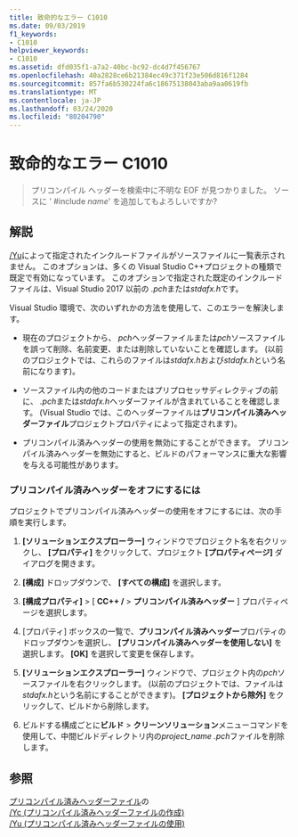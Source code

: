 ```yaml
---
title: 致命的なエラー C1010
ms.date: 09/03/2019
f1_keywords:
- C1010
helpviewer_keywords:
- C1010
ms.assetid: dfd035f1-a7a2-40bc-bc92-dc4d7f456767
ms.openlocfilehash: 40a2828ce6b21384ec49c371f23e506d816f1284
ms.sourcegitcommit: 857fa6b530224fa6c18675138043aba9aa0619fb
ms.translationtype: MT
ms.contentlocale: ja-JP
ms.lasthandoff: 03/24/2020
ms.locfileid: "80204790"
---
```

# <a name="fatal-error-c1010"></a>致命的なエラー C1010

> プリコンパイル ヘッダーを検索中に不明な EOF が見つかりました。 ソースに ' #include *name*' を追加してもよろしいですか?

## <a name="remarks"></a>解説

[/Yu](../../build/reference/yu-use-precompiled-header-file.md)によって指定されたインクルードファイルがソースファイルに一覧表示されません。 このオプションは、多くの Visual Studio C++プロジェクトの種類で既定で有効になっています。 このオプションで指定された既定のインクルードファイルは、Visual Studio 2017 以前の *.pch*または*stdafx.h*です。

Visual Studio 環境で、次のいずれかの方法を使用して、このエラーを解決します。

- 現在のプロジェクトから、 *pch*ヘッダーファイルまたは*pch*ソースファイルを誤って削除、名前変更、または削除していないことを確認します。 (以前のプロジェクトでは、これらのファイルは*stdafx.h*および*stdafx.h*という名前になります)。

- ソースファイル内の他のコードまたはプリプロセッサディレクティブの前に、 *.pch*または*stdafx.h*ヘッダーファイルが含まれていることを確認します。 (Visual Studio では、このヘッダーファイルは**プリコンパイル済みヘッダーファイル**プロジェクトプロパティによって指定されます)。

- プリコンパイル済みヘッダーの使用を無効にすることができます。 プリコンパイル済みヘッダーを無効にすると、ビルドのパフォーマンスに重大な影響を与える可能性があります。

### <a name="to-turn-off-precompiled-headers"></a>プリコンパイル済みヘッダーをオフにするには

プロジェクトでプリコンパイル済みヘッダーの使用をオフにするには、次の手順を実行します。

1. **[ソリューションエクスプローラー]** ウィンドウでプロジェクト名を右クリックし、 **[プロパティ]** をクリックして、プロジェクト **[プロパティページ]** ダイアログを開きます。

1. **[構成]** ドロップダウンで、 **[すべての構成]** を選択します。

1. **[構成プロパティ]**  > [ **CC++ /**  > **プリコンパイル済みヘッダー** ] プロパティページを選択します。

1. [プロパティ] ボックスの一覧で、**プリコンパイル済みヘッダー**プロパティのドロップダウンを選択し、 **[プリコンパイル済みヘッダーを使用しない]** を選択します。 **[OK]** を選択して変更を保存します。

1. **[ソリューションエクスプローラー]** ウィンドウで、プロジェクト内の*pch*ソースファイルを右クリックします。 (以前のプロジェクトでは、ファイルは*stdafx.h*という名前にすることができます)。 **[プロジェクトから除外]** をクリックして、ビルドから削除します。

1. ビルドする構成ごとに**ビルド** > **クリーンソリューション**メニューコマンドを使用して、中間ビルドディレクトリ内の*project_name .pch*ファイルを削除します。

## <a name="see-also"></a>参照

[プリコンパイル済みヘッダーファイル](../../build/creating-precompiled-header-files.md)の\
[/Yc (プリコンパイル済みヘッダーファイルの作成)](../../build/reference/yc-create-precompiled-header-file.md)\
[/Yu (プリコンパイル済みヘッダーファイルの使用)](../../build/reference/yu-use-precompiled-header-file.md)
